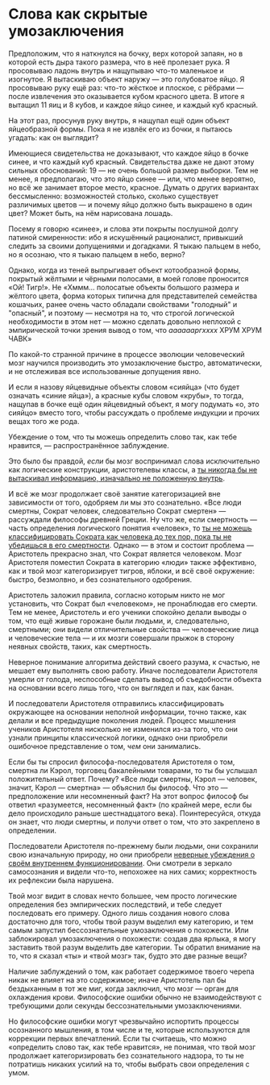 # Слова как скрытые умозаключения
Предположим, что я наткнулся на бочку, верх которой запаян, но в которой есть дыра такого размера, что в неё пролезает рука. Я просовываю ладонь внутрь и нащупываю что-то маленькое и изогнутое. Я вытаскиваю объект наружу — это голубоватое яйцо. Я просовываю руку ещё раз: что-то жёсткое и плоское, с рёбрами — после извлечения это оказывается кубом красного цвета. В итоге я вытащил 11 яиц и 8 кубов, и каждое яйцо синее, и каждый куб красный. 

На этот раз, просунув руку внутрь, я нащупал ещё один объект яйцеобразной формы. Пока я не извлёк его из бочки, я пытаюсь угадать: как он выглядит? 

Имеющиеся свидетельства не доказывают, что каждое яйцо в бочке синее, и что каждый куб красный. Свидетельства даже не дают этому сильных обоснований: 19 — не очень большой размер выборки. Тем не менее, я предполагаю, что это яйцо синее — или, что менее вероятно, но всё же занимает второе место, красное. Думать о других вариантах бессмысленно: возможностей столько, сколько существует различимых цветов — и почему яйцо должно быть выкрашено в один цвет? Может быть, на нём нарисована лошадь. 

Посему я говорю «синее», и слова эти покрыты послушной долгу патиной смиренности: ибо я искушённый рационалист, привыкший следить за своими допущениями и догадками. Я тыкаю пальцем в небо, но я осознаю, что я тыкаю пальцем в небо, верно? 

Однако, когда из теней выпрыгивает объект котообразной формы, покрытый жёлтыми и чёрными полосами, в моей голове проносится «Ой! Тигр!». Не «Хммм... полосатые объекты большого размера и жёлтого цвета, форма которых типична для представителей семейства кошачьих, ранее очень часто обладали свойствами "голодный" и "опасный", и поэтому — несмотря на то, что строгой логической необходимости в этом нет — можно сделать довольно неплохой с эмпирической точки зрения вывод о том, что *ааааааргхххх* ХРУМ ХРУМ ЧАВК» 

По какой-то странной причине в процессе эволюции человеческий мозг научился производить это умозаключение быстро, автоматически, и не отслеживая все использованные допущения явно. 

И если я назову яйцевидные объекты словом «сияйца» (что будет означать «синие яйца»), а красные кубы словом «крубы», то тогда, нащупав в бочке ещё один яйцевидный объект, я могу подумать «о, это сияйцо» вместо того, чтобы рассуждать о проблеме индукции и прочих вещах того же рода. 

Убеждение о том, что ты можешь определить слово так, как тебе нравится, — распространённое заблуждение. 

Это было бы правдой, *если* бы мозг воспринимал слова исключительно как логические конструкции, аристотелевы классы, а [ты никогда бы не вытаскивал информацию, изначально не положенную внутрь][1]. 

И всё же мозг продолжает своё занятие категоризацией вне зависимости от того, одобряем ли мы это сознательно. «Все люди смертны, Сократ человек, следовательно Сократ смертен» — рассуждали философы древней Греции. Ну что же, если смертность — часть определения логического понятия «человек», то [ты не можешь классифицировать Сократа как человека до тех пор, пока ты не убедишься в его смертности][1]. Однако — в этом и состоит проблема — Аристотель прекрасно знал, что Сократ является человеком. Мозг Аристотеля поместил Сократа в категорию «люди» также эффективно, как и твой мозг категоризирует тигров, яблоки, и всё своё окружение: быстро, безмолвно, и без сознательного одобрения. 

Аристотель заложил правила, согласно которым никто не мог установить, что Сократ был «человеком», не пронаблюдав его смерти. Тем не менее, Аристотель и его ученики спокойно делали выводы о том, что ещё живые горожане были людьми, и, следовательно, смертными; они видели отличительные свойства — человеческие лица и человеческие тела — и их мозги совершали прыжок в сторону неявных свойств, таких, как смертность. 

Неверное понимание алгоритма действий своего разума, к счастью, не мешает ему выполнять свою работу. Иначе последователи Аристотеля умерли от голода, неспособные сделать вывод об съедобности объекта на основании всего лишь того, что он выглядел и пах, как банан. 

И последователи Аристотеля отправились классифицировать окружающее на основании неполной информации, точно также, как делали и все предыдущие поколения людей. Процесс мышления учеников Аристотеля нисколько не изменился из-за того, что они узнали принципы классической логики, однако они приобрели ошибочное представление о том, *чем* они занимались. 

Если бы ты спросил философа-последователя Аристотеля о том, смертна ли Кэрол, торговец бакалейными товарами, то ты бы услышал положительный ответ. Почему? «Все люди смертны, Кэрол — человек, значит, Кэрол — смертна» — объяснил бы философ. Что это — предположение или несомненный факт? На этот вопрос философ бы ответил «разумеется, несомненный факт» (по крайней мере, если бы дело происходило раньше шестнадцатого века). Поинтересуйся, откуда он знает, что люди смертны, и получи ответ о том, что это закреплено в определении. 

Последователи Аристотеля по-прежнему были людьми, они сохранили свою изначальную природу, но они приобрели [неверные убеждения о своём внутреннем функционировании][2]. Они смотрели в зеркало самосознания и видели что-то, непохожее на них самих; корректность их рефлексии была нарушена. 

Твой мозг видит в словах нечто большее, чем просто логические определения без эмпирических последствий, и тебе следует последовать его примеру. Одного лишь создания нового слова достаточно для того, чтобы твой разум выделил ему категорию, и тем самым запустил бессознательные умозаключения о похожести. Или заблокировал умозаключения о похожести: создав два ярлыка, я могу заставить твой разум выделить две категории. Ты обратил внимание на то, что я сказал «ты» и «твой мозг» так, будто это две разные вещи? 

Наличие заблуждений о том, как работает содержимое твоего черепа никак не влияет на это содержимое; иначе Аристотель пал бы бездыханным в тот же миг, когда заключил, что мозг — орган для охлаждения крови. Философские ошибки обычно не взаимодействуют с требующими доли секунды бессознательными умозаключениями. 

Но философские ошибки могут чрезвычайно испортить процессы осознанного мышления, в том числе и те, которые используются для коррекции первых впечатлений. Если ты считаешь, что можно «определить слово так, как тебе нравится», не понимая, что твой мозг продолжает категоризировать без сознательного надзора, то ты не потратишь никаких усилий на то, чтобы выбрать свои определения с умом.

 [1]: /w/Притча_о_болиголове "Притча о болиголове"
 [2]: /w/%D0%9B%D0%B8%D0%BD%D0%B7%D0%B0_%D0%B2%D0%B8%D0%B4%D1%8F%D1%89%D0%B0%D1%8F_%D1%81%D0%B2%D0%BE%D0%B8_%D0%B8%D0%B7%D1%8A%D1%8F%D0%BD%D1%8B "Линза, видящая свои изъяны"